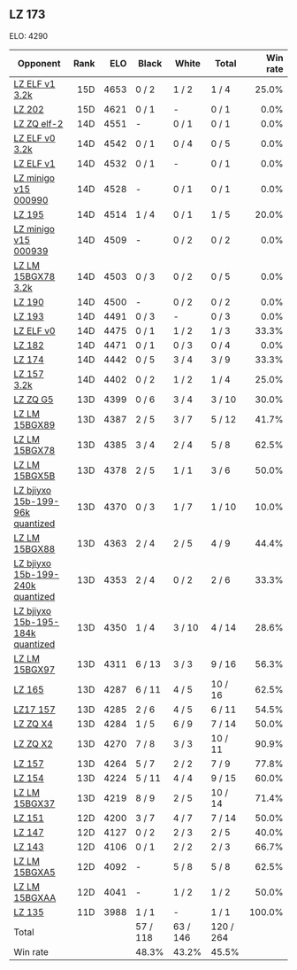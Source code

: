 ## LZ 173 ##

ELO: 4290

Opponent | Rank | ELO | Black | White | Total | Win rate
---------|-----:|----:|-------|-------|-------|-------:
[LZ ELF v1 3.2k](LZ%20ELF%20v1%203.2k.md) | 15D | 4653 | 0 / 2 | 1 / 2 | 1 / 4 | 25.0%
[LZ 202](LZ%20202.md) | 15D | 4621 | 0 / 1 | - | 0 / 1 | 0.0%
[LZ ZQ elf-2](LZ%20ZQ%20elf-2.md) | 14D | 4551 | - | 0 / 1 | 0 / 1 | 0.0%
[LZ ELF v0 3.2k](LZ%20ELF%20v0%203.2k.md) | 14D | 4542 | 0 / 1 | 0 / 4 | 0 / 5 | 0.0%
[LZ ELF v1](LZ%20ELF%20v1.md) | 14D | 4532 | 0 / 1 | - | 0 / 1 | 0.0%
[LZ minigo v15 000990](LZ%20minigo%20v15%20000990.md) | 14D | 4528 | - | 0 / 1 | 0 / 1 | 0.0%
[LZ 195](LZ%20195.md) | 14D | 4514 | 1 / 4 | 0 / 1 | 1 / 5 | 20.0%
[LZ minigo v15 000939](LZ%20minigo%20v15%20000939.md) | 14D | 4509 | - | 0 / 2 | 0 / 2 | 0.0%
[LZ LM 15BGX78 3.2k](LZ%20LM%2015BGX78%203.2k.md) | 14D | 4503 | 0 / 3 | 0 / 2 | 0 / 5 | 0.0%
[LZ 190](LZ%20190.md) | 14D | 4500 | - | 0 / 2 | 0 / 2 | 0.0%
[LZ 193](LZ%20193.md) | 14D | 4491 | 0 / 3 | - | 0 / 3 | 0.0%
[LZ ELF v0](LZ%20ELF%20v0.md) | 14D | 4475 | 0 / 1 | 1 / 2 | 1 / 3 | 33.3%
[LZ 182](LZ%20182.md) | 14D | 4471 | 0 / 1 | 0 / 3 | 0 / 4 | 0.0%
[LZ 174](LZ%20174.md) | 14D | 4442 | 0 / 5 | 3 / 4 | 3 / 9 | 33.3%
[LZ 157 3.2k](LZ%20157%203.2k.md) | 14D | 4402 | 0 / 2 | 1 / 2 | 1 / 4 | 25.0%
[LZ ZQ G5](LZ%20ZQ%20G5.md) | 13D | 4399 | 0 / 6 | 3 / 4 | 3 / 10 | 30.0%
[LZ LM 15BGX89](LZ%20LM%2015BGX89.md) | 13D | 4387 | 2 / 5 | 3 / 7 | 5 / 12 | 41.7%
[LZ LM 15BGX78](LZ%20LM%2015BGX78.md) | 13D | 4385 | 3 / 4 | 2 / 4 | 5 / 8 | 62.5%
[LZ LM 15BGX5B](LZ%20LM%2015BGX5B.md) | 13D | 4378 | 2 / 5 | 1 / 1 | 3 / 6 | 50.0%
[LZ bjiyxo 15b-199-96k quantized](LZ%20bjiyxo%2015b-199-96k%20quantized.md) | 13D | 4370 | 0 / 3 | 1 / 7 | 1 / 10 | 10.0%
[LZ LM 15BGX88](LZ%20LM%2015BGX88.md) | 13D | 4363 | 2 / 4 | 2 / 5 | 4 / 9 | 44.4%
[LZ bjiyxo 15b-199-240k quantized](LZ%20bjiyxo%2015b-199-240k%20quantized.md) | 13D | 4353 | 2 / 4 | 0 / 2 | 2 / 6 | 33.3%
[LZ bjiyxo 15b-195-184k quantized](LZ%20bjiyxo%2015b-195-184k%20quantized.md) | 13D | 4350 | 1 / 4 | 3 / 10 | 4 / 14 | 28.6%
[LZ LM 15BGX97](LZ%20LM%2015BGX97.md) | 13D | 4311 | 6 / 13 | 3 / 3 | 9 / 16 | 56.3%
[LZ 165](LZ%20165.md) | 13D | 4287 | 6 / 11 | 4 / 5 | 10 / 16 | 62.5%
[LZ17 157](LZ17%20157.md) | 13D | 4285 | 2 / 6 | 4 / 5 | 6 / 11 | 54.5%
[LZ ZQ X4](LZ%20ZQ%20X4.md) | 13D | 4284 | 1 / 5 | 6 / 9 | 7 / 14 | 50.0%
[LZ ZQ X2](LZ%20ZQ%20X2.md) | 13D | 4270 | 7 / 8 | 3 / 3 | 10 / 11 | 90.9%
[LZ 157](LZ%20157.md) | 13D | 4264 | 5 / 7 | 2 / 2 | 7 / 9 | 77.8%
[LZ 154](LZ%20154.md) | 13D | 4224 | 5 / 11 | 4 / 4 | 9 / 15 | 60.0%
[LZ LM 15BGX37](LZ%20LM%2015BGX37.md) | 13D | 4219 | 8 / 9 | 2 / 5 | 10 / 14 | 71.4%
[LZ 151](LZ%20151.md) | 12D | 4200 | 3 / 7 | 4 / 7 | 7 / 14 | 50.0%
[LZ 147](LZ%20147.md) | 12D | 4127 | 0 / 2 | 2 / 3 | 2 / 5 | 40.0%
[LZ 143](LZ%20143.md) | 12D | 4106 | 0 / 1 | 2 / 2 | 2 / 3 | 66.7%
[LZ LM 15BGXA5](LZ%20LM%2015BGXA5.md) | 12D | 4092 | - | 5 / 8 | 5 / 8 | 62.5%
[LZ LM 15BGXAA](LZ%20LM%2015BGXAA.md) | 12D | 4041 | - | 1 / 2 | 1 / 2 | 50.0%
[LZ 135](LZ%20135.md) | 11D | 3988 | 1 / 1 | - | 1 / 1 | 100.0%
Total | | | 57 / 118 | 63 / 146 | 120 / 264 | 
Win rate| | | 48.3% | 43.2% | 45.5% | 
